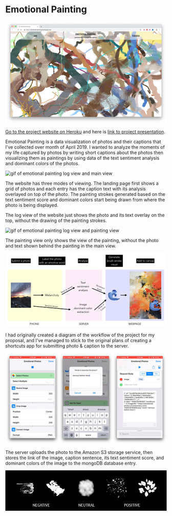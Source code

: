 # Emotional Painting

![screen capture of emotional painting](img/emotional-painting.jpg)

[Go to the project website on Heroku](https://emotional-painting.herokuapp.com/) and here is [link to project presentation](https://docs.google.com/presentation/d/1U6HEltr3MK0WNwCqH4WPZQlSYG0CY3DJxNG3z3djHhk/edit?usp=sharing).

Emotional Painting is a data visualization of photos and their captions that I've collected over month of April 2019. I wanted to analyze the moments of my life captured by photos by writing short captions about the photos then visualizing them as paintings by using data of the text sentiment analysis and dominant colors of the photos.

![gif of emotional painting log view and main view](img/emotional-painting-overlay.gif)

The website has three modes of viewing. The landing page first shows a grid of photos and each entry has the caption text with its analysis overlayed on top of the photo. The painting strokes generated based on the text sentiment score and dominant colors start being drawn from where the photo is being displayed.

The log view of the website just shows the photo and its text overlay on the top, without the drawing of the painting strokes.

![gif of emotional painting log view and painting view](img/emotional-painting-only.gif)

The painting view only shows the view of the painting, without the photo and text shown behind the painting in the main view.

![image of emotional painting workflow](img/workflow.jpeg)

I had originally created a diagram of the workflow of the project for my proposal, and I've managed to stick to the original plans of creating a shortcuts app for submitting photo & caption to the server.

![image of shortcuts app view](img/shortcuts-view.jpg)

The server uploads the photo to the Amazon S3 storage service, then stores the link of the image, caption sentence, its text sentiment score, and dominant colors of the image to the mongoDB database entry.

![image of brush stroke legend](img/brush-legand.jpg)
